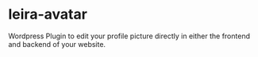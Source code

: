 # leira-avatar
Wordpress Plugin to edit your profile picture directly in either the frontend and backend of your website.
